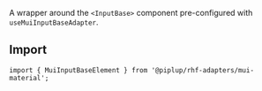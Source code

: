 A wrapper around the `<InputBase>` component pre-configured with `useMuiInputBaseAdapter`.

## <span className="docs-h2">Import</span>

```tsx
import { MuiInputBaseElement } from '@piplup/rhf-adapters/mui-material';
```
